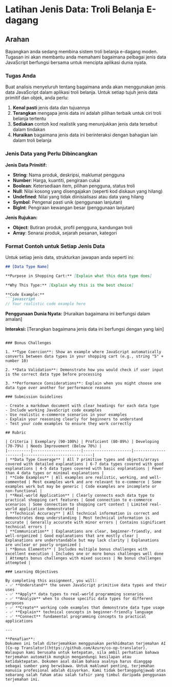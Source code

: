 <!--
CO_OP_TRANSLATOR_METADATA:
{
  "original_hash": "6fd645e97c48cd5eb5a3d290815ec8b5",
  "translation_date": "2025-10-24T14:21:00+00:00",
  "source_file": "2-js-basics/1-data-types/assignment.md",
  "language_code": "ms"
}
-->
# Latihan Jenis Data: Troli Belanja E-dagang

## Arahan

Bayangkan anda sedang membina sistem troli belanja e-dagang moden. Tugasan ini akan membantu anda memahami bagaimana pelbagai jenis data JavaScript berfungsi bersama untuk mencipta aplikasi dunia nyata.

### Tugas Anda

Buat analisis menyeluruh tentang bagaimana anda akan menggunakan jenis data JavaScript dalam aplikasi troli belanja. Untuk setiap tujuh jenis data primitif dan objek, anda perlu:

1. **Kenal pasti** jenis data dan tujuannya
2. **Terangkan** mengapa jenis data ini adalah pilihan terbaik untuk ciri troli belanja tertentu
3. **Sediakan** contoh kod realistik yang menunjukkan jenis data tersebut dalam tindakan
4. **Huraikan** bagaimana jenis data ini berinteraksi dengan bahagian lain dalam troli belanja

### Jenis Data yang Perlu Dibincangkan

**Jenis Data Primitif:**
- **String**: Nama produk, deskripsi, maklumat pengguna
- **Number**: Harga, kuantiti, pengiraan cukai
- **Boolean**: Ketersediaan item, pilihan pengguna, status troli
- **Null**: Nilai kosong yang disengajakan (seperti kod diskaun yang hilang)
- **Undefined**: Nilai yang tidak diinisialisasi atau data yang hilang
- **Symbol**: Pengenal pasti unik (penggunaan lanjutan)
- **BigInt**: Pengiraan kewangan besar (penggunaan lanjutan)

**Jenis Rujukan:**
- **Object**: Butiran produk, profil pengguna, kandungan troli
- **Array**: Senarai produk, sejarah pesanan, kategori

### Format Contoh untuk Setiap Jenis Data

Untuk setiap jenis data, strukturkan jawapan anda seperti ini:

```markdown
## [Data Type Name]

**Purpose in Shopping Cart:** [Explain what this data type does]

**Why This Type:** [Explain why this is the best choice]

**Code Example:**
```javascript
// Your realistic code example here
```

**Penggunaan Dunia Nyata:** [Huraikan bagaimana ini berfungsi dalam amalan]

**Interaksi:** [Terangkan bagaimana jenis data ini berfungsi dengan yang lain]
```

### Bonus Challenges

1. **Type Coercion**: Show an example where JavaScript automatically converts between data types in your shopping cart (e.g., string "5" + number 10)

2. **Data Validation**: Demonstrate how you would check if user input is the correct data type before processing

3. **Performance Considerations**: Explain when you might choose one data type over another for performance reasons

### Submission Guidelines

- Create a markdown document with clear headings for each data type
- Include working JavaScript code examples
- Use realistic e-commerce scenarios in your examples
- Explain your reasoning clearly for beginners to understand
- Test your code examples to ensure they work correctly

## Rubric

| Criteria | Exemplary (90-100%) | Proficient (80-89%) | Developing (70-79%) | Needs Improvement (Below 70%) |
|----------|---------------------|---------------------|---------------------|------------------------------|
| **Data Type Coverage** | All 7 primitive types and objects/arrays covered with detailed explanations | 6-7 data types covered with good explanations | 4-5 data types covered with basic explanations | Fewer than 4 data types or minimal explanations |
| **Code Examples** | All examples are realistic, working, and well-commented | Most examples work and are relevant to e-commerce | Some examples work but may be generic | Code examples are incomplete or non-functional |
| **Real-world Application** | Clearly connects each data type to practical shopping cart features | Good connection to e-commerce scenarios | Some connection to shopping cart context | Limited real-world application demonstrated |
| **Technical Accuracy** | All technical information is correct and demonstrates deep understanding | Most technical information is accurate | Generally accurate with minor errors | Contains significant technical errors |
| **Communication** | Explanations are clear, beginner-friendly, and well-organized | Good explanations that are mostly clear | Explanations are understandable but may lack clarity | Explanations are unclear or poorly organized |
| **Bonus Elements** | Includes multiple bonus challenges with excellent execution | Includes one or more bonus challenges well done | Attempts bonus challenges with mixed success | No bonus challenges attempted |

### Learning Objectives

By completing this assignment, you will:
- ✅ **Understand** the seven JavaScript primitive data types and their uses
- ✅ **Apply** data types to real-world programming scenarios
- ✅ **Analyze** when to choose specific data types for different purposes
- ✅ **Create** working code examples that demonstrate data type usage
- ✅ **Explain** technical concepts in beginner-friendly language
- ✅ **Connect** fundamental programming concepts to practical applications

---

**Penafian**:  
Dokumen ini telah diterjemahkan menggunakan perkhidmatan terjemahan AI [Co-op Translator](https://github.com/Azure/co-op-translator). Walaupun kami berusaha untuk ketepatan, sila ambil perhatian bahawa terjemahan automatik mungkin mengandungi kesilapan atau ketidaktepatan. Dokumen asal dalam bahasa asalnya harus dianggap sebagai sumber yang berwibawa. Untuk maklumat penting, terjemahan manusia profesional adalah disyorkan. Kami tidak bertanggungjawab atas sebarang salah faham atau salah tafsir yang timbul daripada penggunaan terjemahan ini.